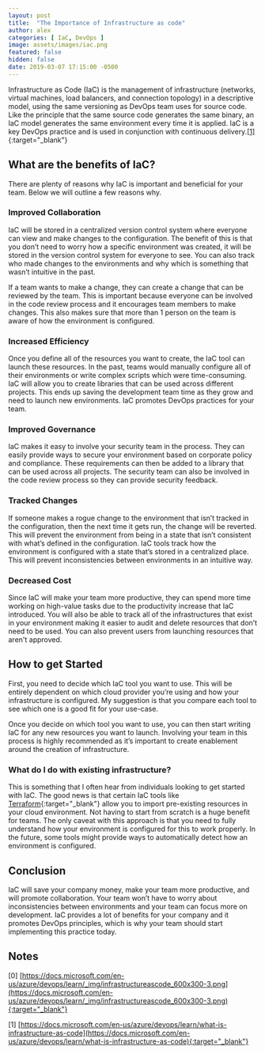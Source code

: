 ```yaml
---
layout: post
title:  "The Importance of Infrastructure as code"
author: alex
categories: [ IaC, DevOps ]
image: assets/images/iac.png
featured: false
hidden: false
date: 2019-03-07 17:15:00 -0500
---
```


Infrastructure as Code (IaC) is the management of infrastructure (networks, virtual machines, load balancers, and connection topology) in a descriptive model, using the same versioning as DevOps team uses for source code. Like the principle that the same source code generates the same binary, an IaC model generates the same environment every time it is applied. IaC is a key DevOps practice and is used in conjunction with continuous delivery.[[1]](https://docs.microsoft.com/en-us/azure/devops/learn/what-is-infrastructure-as-code){:target="_blank"}

## What are the benefits of IaC?

There are plenty of reasons why IaC is important and beneficial for your team. Below we will outline a few reasons why.

### Improved Collaboration

IaC will be stored in a centralized version control system where everyone can view and make changes to the configuration. The benefit of this is that you don’t need to worry how a specific environment was created, it will be stored in the version control system for everyone to see. You can also track who made changes to the environments and why which is something that wasn’t intuitive in the past.

If a team wants to make a change, they can create a change that can be reviewed by the team. This is important because everyone can be involved in the code review process and it encourages team members to make changes. This also makes sure that more than 1 person on the team is aware of how the environment is configured.

### Increased Efficiency

Once you define all of the resources you want to create, the IaC tool can launch these resources. In the past, teams would manually configure all of their environments or write complex scripts which were time-consuming. IaC will allow you to create libraries that can be used across different projects. This ends up saving the development team time as they grow and need to launch new environments. IaC promotes DevOps practices for your team.

### Improved Governance

IaC makes it easy to involve your security team in the process. They can easily provide ways to secure your environment based on corporate policy and compliance. These requirements can then be added to a library that can be used across all projects. The security team can also be involved in the code review process so they can provide security feedback.

### Tracked Changes

If someone makes a rogue change to the environment that isn’t tracked in the configuration, then the next time it gets run, the change will be reverted. This will prevent the environment from being in a state that isn’t consistent with what’s defined in the configuration. IaC tools track how the environment is configured with a state that’s stored in a centralized place. This will prevent inconsistencies between environments in an intuitive way.

### Decreased Cost

Since IaC will make your team more productive, they can spend more time working on high-value tasks due to the productivity increase that IaC introduced. You will also be able to track all of the infrastructures that exist in your environment making it easier to audit and delete resources that don’t need to be used. You can also prevent users from launching resources that aren't approved.

## How to get Started

First, you need to decide which IaC tool you want to use. This will be entirely dependent on which cloud provider you’re using and how your infrastructure is configured. My suggestion is that you compare each tool to see which one is a good fit for your use-case.

Once you decide on which tool you want to use, you can then start writing IaC for any new resources you want to launch. Involving your team in this process is highly recommended as it’s important to create enablement around the creation of infrastructure.  

### What do I do with existing infrastructure?

This is something that I often hear from individuals looking to get started with IaC. The good news is that certain IaC tools like [Terraform](https://www.terraform.io/){:target="_blank"} allow you to import pre-existing resources in your cloud environment. Not having to start from scratch is a huge benefit for teams. The only caveat with this approach is that you need to fully understand how your environment is configured for this to work properly. In the future, some tools might provide ways to automatically detect how an environment is configured.

## Conclusion

IaC will save your company money, make your team more productive, and will promote collaboration. Your team won’t have to worry about inconsistencies between environments and your team can focus more on development. IaC provides a lot of benefits for your company and it promotes DevOps principles, which is why your team should start implementing this practice today.

## Notes

[0] [https://docs.microsoft.com/en-us/azure/devops/learn/_img/infrastructureascode_600x300-3.png](https://docs.microsoft.com/en-us/azure/devops/learn/_img/infrastructureascode_600x300-3.png){:target="_blank"}

[1] [https://docs.microsoft.com/en-us/azure/devops/learn/what-is-infrastructure-as-code](https://docs.microsoft.com/en-us/azure/devops/learn/what-is-infrastructure-as-code){:target="_blank"}
